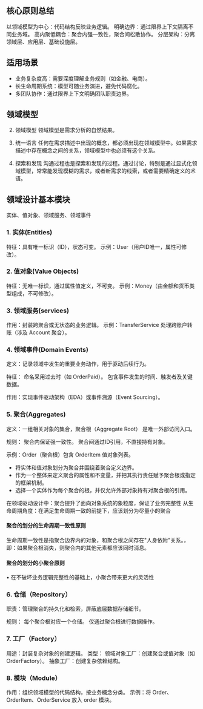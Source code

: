 ## 核心原则总结
以领域模型为中心：代码结构反映业务逻辑。
明确边界：通过限界上下文隔离不同业务域。
高内聚低耦合：聚合内强一致性，聚合间松散协作。
分层架构：分离领域层、应用层、基础设施层。

## 适用场景
* 业务复杂度高：需要深度理解业务规则（如金融、电商）。
* 长生命周期系统：模型可随业务演进，避免代码腐化。
* 多团队协作：通过限界上下文明确团队职责边界。

## 领域模型
2. 领域模型
领域模型是需求分析的自然结果。

2. 统一语言
任何在需求描述中出现的概念，都必须出现在领域模型中。如果需求描述中存在概念之间的关系，领域模型中也必须有这个关系。

3. 探索和发现
沟通过程也是探索和发现的过程。通过讨论，特别是通过显式化领域模型，常常能发现模糊的需求，或者新需求的线索，或者需要精确定义的术语。

## 领域设计基本模块
实体、值对象、领域服务、领域事件

### 1. 实体(Entities)
特征：具有唯一标识（ID），状态可变。
示例：User（用户ID唯一，属性可修改）。

### 2. 值对象(Value Objects)
特征：无唯一标识，通过属性值定义，不可变。
示例：Money（由金额和货币类型组成，不可修改）。

### 3. 领域服务(services)
作用：封装跨聚合或无状态的业务逻辑。
示例：TransferService 处理跨账户转账（涉及 Account 聚合）。

### 4. 领域事件(Domain Events)
定义：记录领域中发生的重要业务动作，用于驱动后续行为。

特征：
命名采用过去时（如 OrderPaid）。
包含事件发生的时间、触发者及关键数据。

作用：实现事件驱动架构（EDA）或事件溯源（Event Sourcing）。

### 5. 聚合(Aggregates)
定义：一组相关对象的集合，聚合根（Aggregate Root） 是唯一外部访问入口。

规则：
聚合内保证强一致性。
聚合间通过ID引用，不直接持有对象。

示例：Order（聚合根）包含 OrderItem 值对象列表。

* 将实体和值对象划分为聚合并围绕着聚合定义边界。
* 作为一个整体来定义聚合的属性和不变量，并把其执行责任赋予聚合根或指定的框架机制。
* 选择一个实体作为每个聚合的根，并仅允许外部对象持有对聚合根的引用。

在领域驱动设计中：聚合提升了面向对象系统的象粒度，保证了业务完整性
从生命周期角度：在满足生命周期一致的前提下，应该划分为尽量小的聚合

#### 聚合的划分的生命周期一致性原则
生命周期一致性是指聚合边界内的对象，和聚合根之间存在"人身依附"关系。，即：如果聚合根消失，则聚合内的其他元素都应该同时消息。

#### 聚合的划分的小聚合原则
• 在不破坏业务逻辑完整性的基础上，小聚合带来更大的灵活性

### 6. 仓储（Repository）
职责：管理聚合的持久化和检索，屏蔽底层数据存储细节。

规则：
每个聚合根对应一个仓储。
仅通过聚合根进行数据操作。

### 7. 工厂（Factory）
用途：封装复杂对象的创建逻辑。
类型：
领域对象工厂：创建聚合或值对象（如 OrderFactory）。
抽象工厂：创建复杂依赖结构。

### 8. 模块（Module）
作用：组织领域模型的代码结构，按业务概念分类。
示例：将 Order、OrderItem、OrderService 放入 order 模块。

